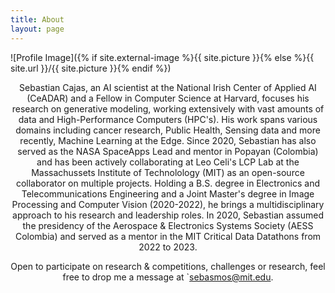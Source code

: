 ```yaml
---
title: About
layout: page
---
```

![Profile Image]({% if site.external-image %}{{ site.picture }}{% else %}{{ site.url }}/{{ site.picture }}{% endif %})

<div style="text-align: center;">

<p>Sebastian Cajas, an AI scientist at the National Irish Center of Applied AI (CeADAR) and a Fellow in Computer Science at Harvard, focuses his research on generative modeling, working extensively with vast amounts of data and High-Performance Computers (HPC's). His work spans various domains including cancer research, Public Health, Sensing data and more recently, Machine Learning at the Edge. Since 2020, Sebastian has also served as the NASA SpaceApps Lead and mentor in Popayan (Colombia) and has been actively collaborating at Leo Celi's LCP Lab at the Massachussets Institute of Technolology (MIT) as an open-source collaborator on multiple projects. Holding a B.S. degree in Electronics and Telecommunications Engineering and a Joint Master's degree in Image Processing and Computer Vision (2020-2022), he brings a multidisciplinary approach to his research and leadership roles. In 2020, Sebastian assumed the presidency of the Aerospace & Electronics Systems Society (AESS Colombia) and served as a mentor in the MIT Critical Data Datathons from 2022 to 2023.

Open to participate on research & competitions, challenges or research, feel free to drop me a message at `sebasmos@mit.edu.

</div>

</p>
